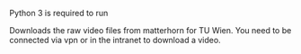Python 3 is required to run

Downloads the raw video files from matterhorn for TU Wien.
You need to be connected via vpn or in the intranet to download a video.
